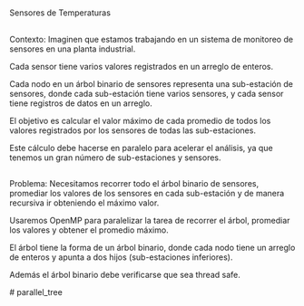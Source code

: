 #
Sensores de Temperaturas

##
Contexto:
Imaginen que estamos trabajando en un sistema de monitoreo de sensores en una planta industrial. 

Cada sensor tiene varios valores registrados en un arreglo de enteros.

Cada nodo en un árbol binario de sensores representa una sub-estación de sensores, donde cada sub-estación tiene varios sensores, y cada sensor tiene registros de datos en un arreglo.

El objetivo es calcular el valor máximo de cada promedio de todos los valores registrados por los sensores de todas las sub-estaciones.

Este cálculo debe hacerse en paralelo para acelerar el análisis, ya que tenemos un gran número de sub-estaciones y sensores.


##
Problema:
Necesitamos recorrer todo el árbol binario de sensores, promediar los valores de los sensores en cada sub-estación y de manera recursiva ir obteniendo el máximo valor.

Usaremos OpenMP para paralelizar la tarea de recorrer el árbol, promediar los valores y obtener el promedio máximo.

El árbol tiene la forma de un árbol binario, donde cada nodo tiene un arreglo de enteros y apunta a dos hijos (sub-estaciones inferiores).

Además el árbol binario debe verificarse que sea thread safe.

#   p a r a l l e l _ t r e e 
 
 
